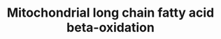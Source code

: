 ---
annotations:
- id: PW:0000738
  parent: classic metabolic pathway
  type: Pathway Ontology
  value: fatty acid beta degradation pathway
- id: PW:0000002
  parent: classic metabolic pathway
  type: Pathway Ontology
  value: classic metabolic pathway
- id: PW:0000738
  parent: classic metabolic pathway
  type: Pathway Ontology
  value: fatty acid beta degradation pathway
authors:
- N.Reyes
- MaintBot
- Thomas
- Khanspers
- Jildau
- MartijnVanIersel
- AlexanderPico
- Egonw
- Ddigles
- Zari
- MirellaKalafati
- Mkutmon
- IreneHemel
- Eweitz
description: Proteins on this pathway have targeted assays available via the [https://assays.cancer.gov/available_assays?wp_id=WP368
  CPTAC Assay Portal]
last-edited: 2023-01-18
ndex: 8b53d41c-8b60-11eb-9e72-0ac135e8bacf
organisms:
- Homo sapiens
redirect_from:
- /index.php/Pathway:WP368
- /instance/WP368
- /instance/WP368_rr124927
revision: r124927
schema-jsonld:
- '@context': https://schema.org/
  '@id': https://wikipathways.github.io/pathways/WP368.html
  '@type': Dataset
  creator:
    '@type': Organization
    name: WikiPathways
  description: Proteins on this pathway have targeted assays available via the [https://assays.cancer.gov/available_assays?wp_id=WP368
    CPTAC Assay Portal]
  keywords:
  - 3-Ketoacyl-CoA
  - ACADL
  - ACADM
  - ACADS
  - ACADVL
  - ACSL1
  - ACSL2
  - ACSL3
  - ACSL4
  - Acetyl-CoA
  - Acyl-CoA (n-2)
  - CPT1A
  - CPT2
  - DCI
  - EHHADH
  - HADHA
  - HADHSC
  - Long Chain Fatty Acid
  - Long chain Acyl-CoA
  - PECR
  - SCP2
  - SLC25A20
  - trans-D2-Enoyl-CoA
  license: CC0
  name: Mitochondrial long chain fatty acid beta-oxidation
seo: CreativeWork
title: Mitochondrial long chain fatty acid beta-oxidation
wpid: WP368
---